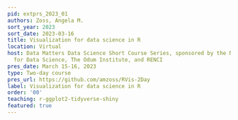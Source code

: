 ```yaml
---
pid: extprs_2023_01
authors: Zoss, Angela M.
sort_year: 2023
sort_date: 2023-03-16
title: Visualization for data science in R
location: Virtual
host: Data Matters Data Science Short Course Series, sponsored by the National Consortium
  for Data Science, The Odum Institute, and RENCI
pres_date: March 15-16, 2023
type: Two-day course
pres_url: https://github.com/amzoss/RVis-2Day
label: Visualization for data science in R
order: '00'
teaching: r-ggplot2-tidyverse-shiny
featured: true
---
```

